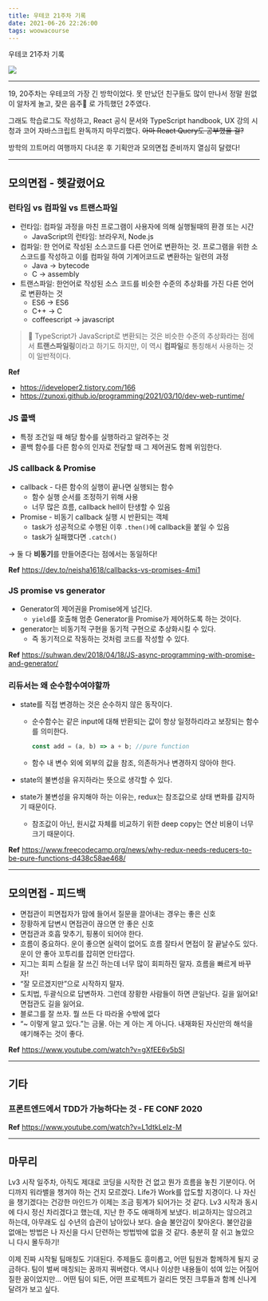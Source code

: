 ```yaml
---
title: 우테코 21주차 기록
date: 2021-06-26 22:26:00
tags: woowacourse
---
```


우테코 21주차 기록

<!-- more -->

<img src="/images/thumbnails/wtc-thumbnail.jpeg" />

---

19, 20주차는 우테코의 가장 긴 방학이었다. 못 만났던 친구들도 많이 만나서 정말 원없이 알차게 놀고, 잦은 음주🍻 로 가득했던 2주였다.

그래도 학습로그도 작성하고, React 공식 문서와 TypeScript handbook, UX 강의 시청과 코어 자바스크립트 완독까지 마무리했다. ~~아마 React Query도 공부했을 걸?~~

방학의 끄트머리 여행까지 다녀온 후 기획안과 모의면접 준비까지 열심히 달렸다!

---

## 모의면접 - 헷갈렸어요

### 런타임 vs 컴파일 vs 트랜스파일

- 런타임: 컴파일 과정을 마친 프로그램이 사용자에 의해 실행될때의 환경 또는 시간
  - JavaScript의 런타임: 브라우저, Node.js
- 컴파일: 한 언어로 작성된 소스코드를 다른 언어로 변환하는 것. 프로그램을 위한 소스코드를 작성하고 이를 컴파일 하여 기계어코드로 변환하는 일련의 과정
  - Java → bytecode
  - C → assembly
- 트랜스파일: 한언어로 작성된 소스 코드를 비슷한 수준의 추상화를 가진 다른 언어로 변환하는 것
  - ES6 → ES6
  - C++ → C
  - coffeescript → javascript

> 👾 TypeScript가 JavaScript로 변환되는 것은 비슷한 수준의 추상화라는 점에서 **트랜스파일링**이라고 하기도 하지만, 이 역시 **컴파일**로 통칭해서 사용하는 것이 일반적이다.

**Ref**

- https://ideveloper2.tistory.com/166
- https://zunoxi.github.io/programming/2021/03/10/dev-web-runtime/

### JS 콜백

- 특정 조건일 때 해당 함수를 실행하라고 알려주는 것
- 콜백 함수를 다른 함수의 인자로 전달할 때 그 제어권도 함께 위임한다.

### JS callback & Promise

- callback - 다른 함수의 실행이 끝나면 실행되는 함수
  - 함수 실행 순서를 조정하기 위해 사용
  - 너무 많은 흐름, callback hell이 탄생할 수 있음
- Promise - 비동기 callback 실행 시 반환되는 객체
  - task가 성공적으로 수행된 이후 `.then()`에 callback을 붙일 수 있음
  - task가 실패했다면 `.catch()`

→ 둘 다 **비동기**를 만들어준다는 점에서는 동일하다!

**Ref**
https://dev.to/neisha1618/callbacks-vs-promises-4mi1

### JS promise vs generator

- Generator의 제어권을 Promise에게 넘긴다.
  - `yield`를 호출해 멈춘 Generator을 Promise가 제어하도록 하는 것이다.
- generator는 비동기적 구현을 동기적 구현으로 추상화시킬 수 있다.
  - 즉 동기적으로 작동하는 것처럼 코드를 작성할 수 있다.

**Ref**
https://suhwan.dev/2018/04/18/JS-async-programming-with-promise-and-generator/

### 리듀서는 왜 순수함수여야할까

- state를 직접 변경하는 것은 순수하지 않은 동작이다.

  - 순수함수는 같은 input에 대해 반환되는 값이 항상 일정하리라고 보장되는 함수를 의미한다.

    ```jsx
    const add = (a, b) => a + b; //pure function
    ```

  - 함수 내 변수 외에 외부의 값을 참조, 의존하거나 변경하지 않아야 한다.

- state의 불변성을 유지하라는 뜻으로 생각할 수 있다.

- state가 불변성을 유지해야 하는 이유는, redux는 참조값으로 상태 변화를 감지하기 때문이다.

  - 참조값이 아닌, 원시값 자체를 비교하기 위한 deep copy는 연산 비용이 너무 크기 때문이다.

**Ref**
https://www.freecodecamp.org/news/why-redux-needs-reducers-to-be-pure-functions-d438c58ae468/

---

## 모의면접 - 피드백

- 면접관이 피면접자가 맘에 들어서 질문을 끌어내는 경우는 좋은 신호
- 장황하게 답변시 면접관이 끊으면 안 좋은 신호
- 면접관과 호흡 맞추기, 핑퐁이 되어야 한다.
- 흐름이 중요하다. 운이 좋으면 실력이 없어도 흐름 잘타서 면접이 잘 끝날수도 있다. 운이 안 좋아 꼬투리를 잡히면 안타깝다.
- 지그는 회피 스킬을 잘 쓰긴 하는데 너무 많이 회피하진 말자. 흐름을 빠르게 바꾸자!
- “잘 모르겠지만”으로 시작하지 말자.
- 도치법, 두괄식으로 답변하자. 그런데 장황한 사람들이 하면 큰일난다. 길을 잃어요! 면접관도 길을 잃어요.
- 블로그를 잘 쓰자. 뭘 쓰든 다 따라올 수밖에 없다
- “~ 이렇게 알고 있다.”는 금물. 아는 게 아는 게 아니다. 내재화된 자신만의 해석을 얘기해주는 것이 좋다.

**Ref**
https://www.youtube.com/watch?v=gXfEE6v5bSI

---

## 기타

### 프론트엔드에서 TDD가 가능하다는 것 - FE CONF 2020

**Ref**
https://www.youtube.com/watch?v=L1dtkLeIz-M

---

## 마무리

Lv3 시작 일주차, 아직도 제대로 코딩을 시작한 건 없고 뭔가 흐름을 놓친 기분이다. 어디까지 워라밸을 챙겨야 하는 건지 모르겠다. Life가 Work를 압도할 지경이다. 나 자신을 챙기겠다는 건강한 마인드가 이제는 조금 핑계가 되어가는 것 같다. Lv3 시작과 동시에 다시 정신 차리겠다고 했는데, 지난 한 주도 애매하게 보냈다. 비교하지는 않으려고 하는데, 아무래도 십 수년의 습관이 남아있나 보다. 슬슬 불안감이 찾아온다. 불안감을 없애는 방법은 나 자신을 다시 단련하는 방법밖에 없을 것 같다. 충분히 잘 쉬고 놀았으니 다시 몰두하기!

이제 진짜 시작될 팀매칭도 기대된다. 주제들도 흥미롭고, 어떤 팀원과 함께하게 될지 궁금하다. 팀이 벌써 매칭되는 꿈까지 꿔버렸다. 역시나 이상한 내용들이 섞여 있는 어질어질한 꿈이었지만… 어떤 팀이 되든, 어떤 프로젝트가 걸리든 멋진 크루들과 함께 신나게 달려가 보고 싶다.
